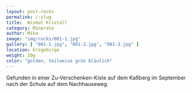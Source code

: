```yaml
---
layout: post-rocks
permalink: /:slug
title:  Wismut Kristall
category: Minerale
author: Mika
image: "img/rocks/001-1.jpg"
gallery: [ "001-1.jpg", "001-2.jpg", "001-3.jpg" ]
location: Erzgebirge
weight: 20g
color: "golden, teilweise grün bläulich"
---
```


Gefunden in einer Zu-Verschenken-Kiste auf dem Kaßberg im September nach der Schule auf dem Nachhauseweg.
